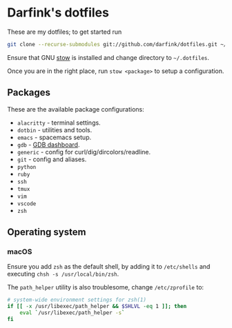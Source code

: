 # Darfink's dotfiles

These are my dotfiles; to get started run

```sh
git clone --recurse-submodules git://github.com/darfink/dotfiles.git ~/.dotfiles
```

Ensure that GNU [stow](https://www.gnu.org/software/stow/) is installed and
change directory to `~/.dotfiles`.

Once you are in the right place, run `stow <package>` to setup a configuration.

## Packages

These are the available package configurations:

- `alacritty` - terminal settings.
- `dotbin` - utilities and tools.
- `emacs` - spacemacs setup.
- `gdb` - [GDB dashboard](https://github.com/cyrus-and/gdb-dashboard).
- `generic` - config for curl/dig/dircolors/readline.
- `git` - config and aliases.
- `python`
- `ruby`
- `ssh`
- `tmux`
- `vim`
- `vscode`
- `zsh`

## Operating system

### macOS

Ensure you add `zsh` as the default shell, by adding it to `/etc/shells` and
executing `chsh -s /usr/local/bin/zsh`.

The `path_helper` utility is also troublesome, change `/etc/zprofile` to:

```sh
# system-wide environment settings for zsh(1)
if [[ -x /usr/libexec/path_helper && $SHLVL -eq 1 ]]; then
	eval `/usr/libexec/path_helper -s`
fi
```
